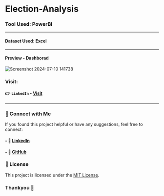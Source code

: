 # Election-Analysis

### Tool Used: PowerBI

---

#### Dataset Used: Excel 

---

#### Preview - Dashborad
![Screenshot 2024-07-10 141738](https://github.com/user-attachments/assets/3b461a09-79b7-4890-8b4b-edf141907677)

### Visit:

#### 👉  `LinkedIn` - [Visit](https://linkedin.com/in/anshmnsoni)

--- 

### 📢 Connect with Me
If you found this project helpful or have any suggestions, feel free to connect:
#### - 🔗 [LinkedIn](https://www.linkedin.com/in/anshmnsoni)
#### - 🐙 [GitHub](https://github.com/AnshMNSoni)

### 📜 License
This project is licensed under the [MIT License](LICENSE).

### Thankyou 💫
